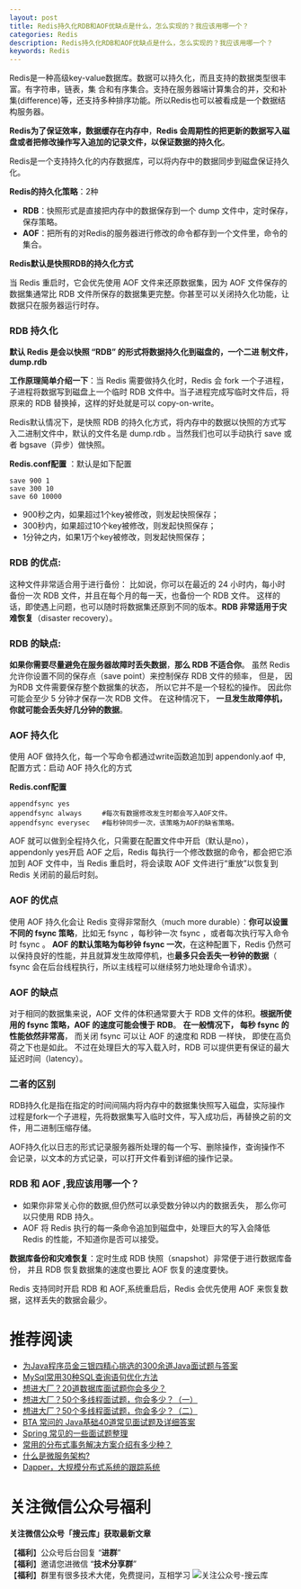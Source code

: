 ```yaml
---
layout: post
title: Redis持久化RDB和AOF优缺点是什么，怎么实现的？我应该用哪一个？
categories: Redis
description: Redis持久化RDB和AOF优缺点是什么，怎么实现的？我应该用哪一个？
keywords: Redis
---
```


Redis是一种高级key-value数据库。数据可以持久化，而且支持的数据类型很丰富。有字符串，链表，集 合和有序集合。支持在服务器端计算集合的并，交和补集(difference)等，还支持多种排序功能。所以Redis也可以被看成是一个数据结构服务器。

**Redis为了保证效率，数据缓存在内存中**，**Redis 会周期性的把更新的数据写入磁盘或者把修改操作写入追加的记录文件，以保证数据的持久化**。
 
Redis是一个支持持久化的内存数据库，可以将内存中的数据同步到磁盘保证持久化。
 
**Redis的持久化策略**：2种

- **RDB**：快照形式是直接把内存中的数据保存到一个 dump 文件中，定时保存，保存策略。
- **AOF**：把所有的对Redis的服务器进行修改的命令都存到一个文件里，命令的集合。
                 
**Redis默认是快照RDB的持久化方式**

当 Redis 重启时，它会优先使用 AOF 文件来还原数据集，因为 AOF 文件保存的数据集通常比 RDB 文件所保存的数据集更完整。你甚至可以关闭持久化功能，让数据只在服务器运行时存。

### RDB 持久化

**默认 Redis 是会以快照 “RDB” 的形式将数据持久化到磁盘的，一个二进 制文件，dump.rdb**

**工作原理简单介绍一下**：当 Redis 需要做持久化时，Redis 会 fork 一个子进程，子进程将数据写到磁盘上一个临时 RDB 文件中。当子进程完成写临时文件后，将原来的 RDB 替换掉，这样的好处就是可以 copy-on-write。

Redis默认情况下，是快照 RDB 的持久化方式，将内存中的数据以快照的方式写入二进制文件中，默认的文件名是 dump.rdb 。当然我们也可以手动执行 save 或者 bgsave（异步）做快照。

**Redis.conf配置** ：默认是如下配置

```
save 900 1 
save 300 10
save 60 10000
```

- 900秒之内，如果超过1个key被修改，则发起快照保存；
- 300秒内，如果超过10个key被修改，则发起快照保存；
- 1分钟之内，如果1万个key被修改，则发起快照保存；

### RDB 的优点:

这种文件非常适合用于进行备份： 比如说，你可以在最近的 24 小时内，每小时备份一次 RDB 文件，并且在每个月的每一天，也备份一个 RDB 文件。 这样的话，即使遇上问题，也可以随时将数据集还原到不同的版本。**RDB 非常适用于灾难恢复**（disaster recovery）。

### RDB 的缺点:

**如果你需要尽量避免在服务器故障时丢失数据**，**那么 RDB 不适合你**。 虽然 Redis 允许你设置不同的保存点（save point）来控制保存 RDB 文件的频率， 但是， 因为RDB 文件需要保存整个数据集的状态， 所以它并不是一个轻松的操作。 因此你可能会至少 5 分钟才保存一次 RDB 文件。 在这种情况下， **一旦发生故障停机， 你就可能会丢失好几分钟的数据**。

### AOF 持久化

使用 AOF 做持久化，每一个写命令都通过write函数追加到 appendonly.aof 中,配置方式：启动 AOF 持久化的方式 

**Redis.conf配置**

```
appendfsync yes   
appendfsync always     #每次有数据修改发生时都会写入AOF文件。
appendfsync everysec   #每秒钟同步一次，该策略为AOF的缺省策略。
```

AOF 就可以做到全程持久化，只需要在配置文件中开启（默认是no），appendonly yes开启 AOF 之后，Redis 每执行一个修改数据的命令，都会把它添加到 AOF 文件中，当 Redis 重启时，将会读取 AOF 文件进行“重放”以恢复到 Redis 关闭前的最后时刻。

### AOF 的优点

使用 AOF 持久化会让 Redis 变得非常耐久（much more durable）：**你可以设置不同的 fsync 策略**，比如无 fsync ，每秒钟一次 fsync ，或者每次执行写入命令时 fsync 。 **AOF 的默认策略为每秒钟 fsync 一次**，在这种配置下，Redis 仍然可以保持良好的性能，并且就算发生故障停机，也**最多只会丢失一秒钟的数据**（ fsync 会在后台线程执行，所以主线程可以继续努力地处理命令请求）。

### AOF 的缺点

对于相同的数据集来说，AOF 文件的体积通常要大于 RDB 文件的体积。**根据所使用的 fsync 策略，AOF 的速度可能会慢于 RDB**。 **在一般情况下， 每秒 fsync 的性能依然非常高**， 而关闭 fsync 可以让 AOF 的速度和 RDB 一样快， 即使在高负荷之下也是如此。 不过在处理巨大的写入载入时，RDB 可以提供更有保证的最大延迟时间（latency）。

### 二者的区别

RDB持久化是指在指定的时间间隔内将内存中的数据集快照写入磁盘，实际操作过程是fork一个子进程，先将数据集写入临时文件，写入成功后，再替换之前的文件，用二进制压缩存储。

AOF持久化以日志的形式记录服务器所处理的每一个写、删除操作，查询操作不会记录，以文本的方式记录，可以打开文件看到详细的操作记录。

### RDB 和 AOF ,我应该用哪一个？

- 如果你非常关心你的数据,但仍然可以承受数分钟以内的数据丢失， 那么你可以只使用 RDB 持久。
- AOF 将 Redis 执行的每一条命令追加到磁盘中，处理巨大的写入会降低 Redis 的性能，不知道你是否可以接受。

**数据库备份和灾难恢复**：定时生成 RDB 快照（snapshot）非常便于进行数据库备份， 并且 RDB 恢复数据集的速度也要比 AOF 恢复的速度要快。

Redis 支持同时开启 RDB 和 AOF,系统重启后，Redis 会优先使用 AOF 来恢复数据，这样丢失的数据会最少。

# 推荐阅读

- [为Java程序员金三银四精心挑选的300余道Java面试题与答案](https://mp.weixin.qq.com/s?__biz=MzA3MTUzOTcxOQ==&mid=2452964581&idx=1&sn=80db3a55e2cf333659b0505f4a97de6c)
- [MySql常用30种SQL查询语句优化方法](https://mp.weixin.qq.com/s?__biz=MzA3MTUzOTcxOQ==&mid=2452964589&idx=2&sn=3e1cc9a632aec7cc3e5f71a2a4f076ee)
- [想进大厂？20道数据库面试题你会多少？](https://mp.weixin.qq.com/s?__biz=MzA3MTUzOTcxOQ==&mid=2452964589&idx=1&sn=545c9faa33cb192c6741c33039387cc7&chksm=88ede985bf9a6093ec327b34efe91488a3ad71ccceaa0d972e1312b9f33454cd944a0095b182#rd)
- [想进大厂？50个多线程面试题，你会多少？（一）](https://mp.weixin.qq.com/s?__biz=MzA3MTUzOTcxOQ==&mid=2452964569&idx=1&sn=10b22ac390594f03961cf48b72404444)
- [想进大厂？50个多线程面试题，你会多少？（二）](https://mp.weixin.qq.com/s?__biz=MzA3MTUzOTcxOQ==&mid=2452964573&idx=1&sn=6cc0042c0ad129f28a31a8ddad0bceb9)
- [BTA 常问的 Java基础40道常见面试题及详细答案](https://mp.weixin.qq.com/s?__biz=MzA3MTUzOTcxOQ==&mid=2452964547&idx=1&sn=ffd4eee6536356a79884b104a81d00b9)
- [Spring 常见的一些面试题整理](https://mp.weixin.qq.com/s?__biz=MzA3MTUzOTcxOQ==&mid=2452964577&idx=1&sn=b58ceb52d68eb6c4d7265a5648750336)
- [常用的分布式事务解决方案介绍有多少种？](https://mp.weixin.qq.com/s?__biz=MzA3MTUzOTcxOQ==&mid=2452964486&idx=1&sn=74f0067c8b3ac725e6d97c076d29d8ca)
- [什么是微服务架构?](https://mp.weixin.qq.com/s?__biz=MzA3MTUzOTcxOQ==&mid=2452964483&idx=1&sn=62707b3443a7a5dffc4106bcc21ff34e)
- [Dapper，大规模分布式系统的跟踪系统](https://mp.weixin.qq.com/s?__biz=MzA3MTUzOTcxOQ==&mid=2452964392&idx=1&sn=bcdb5be7d0b8895e50912163007f29c7)


# 关注微信公众号福利

**关注微信公众号「搜云库」获取最新文章**

【**福利**】公众号后台回复 “**进群**”  
【**福利**】邀请您进微信 “**技术分享群**”  
【**福利**】群里有很多技术大佬，免费提问，互相学习
![关注公众号-搜云库](http://www.ymq.io/images/souyunku.png "搜云库")
